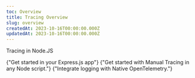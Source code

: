 ```yaml
---
toc: Overview
title: Tracing Overview
slug: overview
createdAt: 2023-10-16T00:00:00.000Z
updatedAt: 2023-10-16T00:00:00.000Z
---
```


Tracing in Node.JS

<DocsCardGroup>
    <DocsCard title="Express.js" href="./2_express.md">
        {"Get started in your Express.js app"}
    </DocsCard>
    <DocsCard title="Manual Tracing" href="./3_manual.md">
        {"Get started with Manual Tracing in any Node script."}
    </DocsCard>
    <DocsCard title="Node.js OpenTelemetry" href="../../7_native-opentelemetry/4_tracing.md">
        {"Integrate logging with Native OpenTelemetry."}
    </DocsCard>
</DocsCardGroup>
